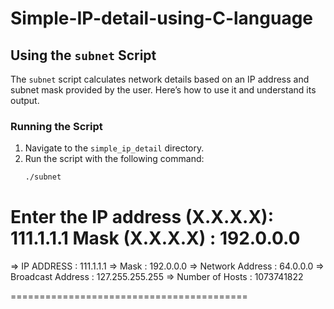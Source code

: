 # Simple-IP-detail-using-C-language
## Using the `subnet` Script

The `subnet` script calculates network details based on an IP address and subnet mask provided by the user. Here’s how to use it and understand its output.

### Running the Script

1. Navigate to the `simple_ip_detail` directory.
2. Run the script with the following command:
   ```bash
   ./subnet
Enter the IP address (X.X.X.X): 111.1.1.1
Mask (X.X.X.X)              : 192.0.0.0
=========================================
=> IP ADDRESS          : 111.1.1.1
=> Mask                : 192.0.0.0
=> Network Address     : 64.0.0.0
=> Broadcast Address   : 127.255.255.255
=> Number of Hosts      : 1073741822

=========================================
